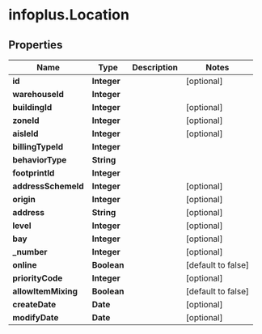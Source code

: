 # infoplus.Location

## Properties
Name | Type | Description | Notes
------------ | ------------- | ------------- | -------------
**id** | **Integer** |  | [optional] 
**warehouseId** | **Integer** |  | 
**buildingId** | **Integer** |  | [optional] 
**zoneId** | **Integer** |  | [optional] 
**aisleId** | **Integer** |  | [optional] 
**billingTypeId** | **Integer** |  | 
**behaviorType** | **String** |  | 
**footprintId** | **Integer** |  | 
**addressSchemeId** | **Integer** |  | [optional] 
**origin** | **Integer** |  | [optional] 
**address** | **String** |  | [optional] 
**level** | **Integer** |  | [optional] 
**bay** | **Integer** |  | [optional] 
**_number** | **Integer** |  | [optional] 
**online** | **Boolean** |  | [default to false]
**priorityCode** | **Integer** |  | [optional] 
**allowItemMixing** | **Boolean** |  | [default to false]
**createDate** | **Date** |  | [optional] 
**modifyDate** | **Date** |  | [optional] 


